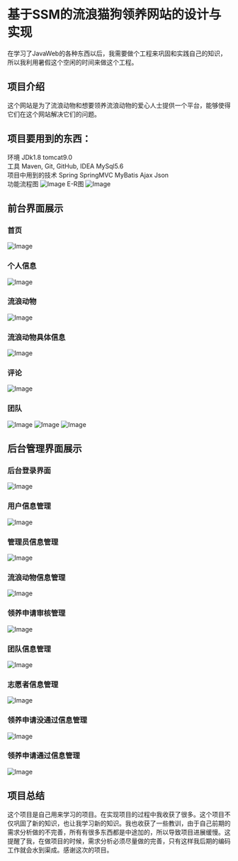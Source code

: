 # 基于SSM的流浪猫狗领养网站的设计与实现 
在学习了JavaWeb的各种东西以后，我需要做个工程来巩固和实践自己的知识，所以我利用暑假这个空闲的时间来做这个工程。
   ## 项目介绍
这个网站是为了流浪动物和想要领养流浪动物的爱心人士提供一个平台，能够使得它们在这个网站解决它们的问题。
## 项目要用到的东西：
环境 JDk1.8 tomcat9.0  
工具 Maven, Git, GitHub, IDEA MySql5.6  
项目中用到的技术 Spring SpringMVC MyBatis Ajax Json  
功能流程图
 ![Image](https://github.com/ECJTUWuXin/adopt/blob/master/picture/系统流程图.jpg)
E-R图
 ![Image](https://github.com/ECJTUWuXin/adopt/blob/master/picture/E-R图.jpg)
        
## 前台界面展示
 ### 首页
 ![Image](https://github.com/ECJTUWuXin/adopt/blob/master/picture/首页.png)
 ### 个人信息
 ![Image](https://github.com/ECJTUWuXin/adopt/blob/master/picture/个人信息.png)
 ### 流浪动物
 ![Image](https://github.com/ECJTUWuXin/adopt/blob/master/picture/流浪动物展示.png)
 ### 流浪动物具体信息
 ![Image](https://github.com/ECJTUWuXin/adopt/blob/master/picture/具体流浪动物的信息.png)
 ### 评论
 ![Image](https://github.com/ECJTUWuXin/adopt/blob/master/picture/评论效果图.png)
 ### 团队
 ![Image](https://github.com/ECJTUWuXin/adopt/blob/master/picture/团队活动.png)
 ![Image](https://github.com/ECJTUWuXin/adopt/blob/master/picture/团队成员信息展示.png)
 ![Image](https://github.com/ECJTUWuXin/adopt/blob/master/picture/申请成为志愿者.png)
## 后台管理界面展示
### 后台登录界面
 ![Image](https://github.com/ECJTUWuXin/adopt/blob/master/picture/后台登录界面.png)
### 用户信息管理
![Image](https://github.com/ECJTUWuXin/adopt/blob/master/picture/用户信息.png)
### 管理员信息管理
![Image](https://github.com/ECJTUWuXin/adopt/blob/master/picture/管理员信息.png)
### 流浪动物信息管理 
![Image](https://github.com/ECJTUWuXin/adopt/blob/master/picture/流浪动物信息.png)
### 领养申请审核管理 
![Image](https://github.com/ECJTUWuXin/adopt/blob/master/picture/领养申请信息.png)
### 团队信息管理 
![Image](https://github.com/ECJTUWuXin/adopt/blob/master/picture/评论信息.png)
### 志愿者信息管理
![Image](https://github.com/ECJTUWuXin/adopt/blob/master/picture/志愿者申请信息.png)
### 领养申请没通过信息管理
![Image](https://github.com/ECJTUWuXin/adopt/blob/master/picture/申请被同意的信息.png)
### 领养申请通过信息管理
![Image](https://github.com/ECJTUWuXin/adopt/blob/master/picture/申请被同意的信息.png)

 
   
## 项目总结
这个项目是自己用来学习的项目。在实现项目的过程中我收获了很多。这个项目不仅巩固了新的知识，也让我学习新的知识。我也收获了一些教训，由于自己前期的需求分析做的不完善，所有有很多东西都是中途加的，所以导致项目进展缓慢。这提醒了我，在做项目的时候，需求分析必须尽量做的完善，只有这样我后期的编码工作就会水到渠成。感谢这次的项目。
